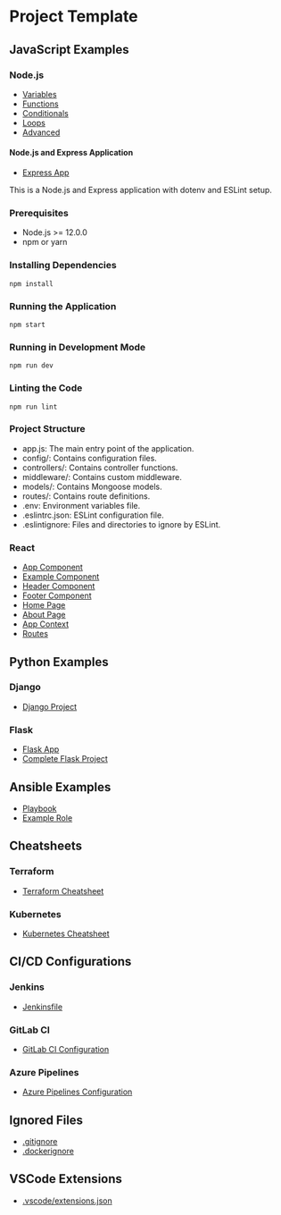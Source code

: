 # Project Template

## JavaScript Examples

### Node.js

- [Variables](./javascript/nodejs/variables.js)
- [Functions](./javascript/nodejs/functions.js)
- [Conditionals](./javascript/nodejs/conditionals.js)
- [Loops](./javascript/nodejs/loops.js)
- [Advanced](./javascript/nodejs/advanced.js)

#### Node.js and Express Application

- [Express App](./javascript/nodejs/express/app.js)

This is a Node.js and Express application with dotenv and ESLint setup.

### Prerequisites

- Node.js >= 12.0.0
- npm or yarn

### Installing Dependencies

`npm install`

### Running the Application

`npm start`

### Running in Development Mode

`npm run dev`

### Linting the Code

`npm run lint`

### Project Structure

- app.js: The main entry point of the application.
- config/: Contains configuration files.
- controllers/: Contains controller functions.
- middleware/: Contains custom middleware.
- models/: Contains Mongoose models.
- routes/: Contains route definitions.
- .env: Environment variables file.
- .eslintrc.json: ESLint configuration file.
- .eslintignore: Files and directories to ignore by ESLint.

### React

- [App Component](./react-app/src/App.js)
- [Example Component](./react-app/src/components/ExampleComponent.js)
- [Header Component](./react-app/src/components/Header.js)
- [Footer Component](./react-app/src/components/Footer.js)
- [Home Page](./react-app/src/pages/Home.js)
- [About Page](./react-app/src/pages/About.js)
- [App Context](./react-app/src/context/AppContext.js)
- [Routes](./react-app/src/routes.js)

## Python Examples

### Django

- [Django Project](./python/django/project)

### Flask

- [Flask App](./python/flask/app.py)
- [Complete Flask Project](./python/flask-app)

## Ansible Examples

- [Playbook](./ansible/playbook.yml)
- [Example Role](./ansible/roles/example-role)

## Cheatsheets

### Terraform

- [Terraform Cheatsheet](./cheatsheets/terraform.md)

### Kubernetes

- [Kubernetes Cheatsheet](./cheatsheets/kubernetes.md)

## CI/CD Configurations

### Jenkins

- [Jenkinsfile](./ci-cd/jenkins/Jenkinsfile)

### GitLab CI

- [GitLab CI Configuration](./ci-cd/gitlab-ci/.gitlab-ci.yml)

### Azure Pipelines

- [Azure Pipelines Configuration](./ci-cd/azure/azure-pipelines.yml)

## Ignored Files

- [.gitignore](./.gitignore)
- [.dockerignore](./.dockerignore)

## VSCode Extensions

- [.vscode/extensions.json](./.vscode/extensions.json)
